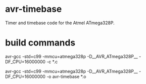 avr-timebase
============

Timer and timebase code for the Atmel ATmega328P.


build commands
==============

avr-gcc -std=c99 -mmcu=atmega328p -D__AVR_ATmega328P__ -DF_CPU=16000000 -c *.c

avr-gcc -std=c99 -mmcu=atmega328p -D__AVR_ATmega328P__ -DF_CPU=16000000 -o avr-timebase *.o
